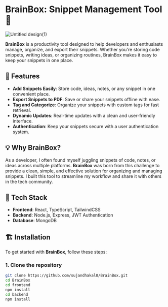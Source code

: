 
# BrainBox: Snippet Management Tool 🧠 

![Untitled design(1)](https://github.com/user-attachments/assets/cbfa9920-03d7-43e6-85ac-2db70c8062e7)

**BrainBox** is a productivity tool designed to help developers and enthusiasts manage, organize, and export their snippets. Whether you're storing code snippets, writing ideas, or organizing routines, BrainBox makes it easy to keep your snippets in one place.

## 🚀 Features

- **Add Snippets Easily**: Store code, ideas, notes, or any snippet in one convenient place.
- **Export Snippets to PDF**: Save or share your snippets offline with ease.
- **Tag and Categorize**: Organize your snippets with custom tags for fast retrieval.
- **Dynamic Updates**: Real-time updates with a clean and user-friendly interface.
- **Authentication**: Keep your snippets secure with a user authentication system.

## 💡 Why BrainBox?

As a developer, I often found myself juggling snippets of code, notes, or ideas across multiple platforms. **BrainBox** was born from this challenge to provide a clean, simple, and effective solution for organizing and managing snippets. I built this tool to streamline my workflow and share it with others in the tech community.

## 🔧 Tech Stack

- **Frontend**: React, TypeScript, TailwindCSS
- **Backend**: Node.js, Express, JWT Authentication
- **Database**: MongoDB

## 🏗️ Installation

To get started with **BrainBox**, follow these steps:

### 1. Clone the repository

```bash
git clone https://github.com/sujandhakal0/BrainBox.git
cd BrainBox
cd frontend
npm install
cd backend
npm install

